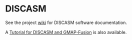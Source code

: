 # DISCASM

See the project [wiki](https://github.com/DISCASM/DISCASM/wiki) for DISCASM software documentation.

A [Tutorial for DISCASM and GMAP-Fusion](https://github.com/DISCASM/DISCASM-Tutorial/wiki/DISCASM-&-GMAP-Fusion-Tutorial) is also available.


